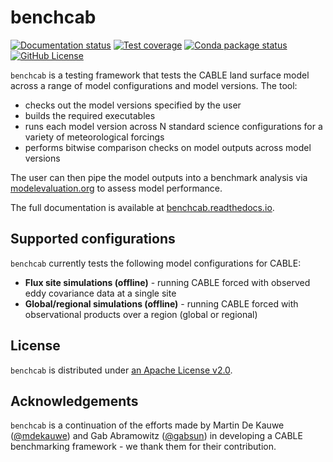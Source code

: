 # benchcab

[![Documentation status][readthedocs_badge]][docs] [![Test coverage][codecov_badge]][codecov_summary] [![Conda package status][conda_badge]][conda] [![GitHub License][license_badge]][license]

<!-- --8<-- [start:contents] -->
`benchcab` is a testing framework that tests the CABLE land surface model across a range of model configurations and model versions. The tool:

- checks out the model versions specified by the user
- builds the required executables
- runs each model version across N standard science configurations for a variety of meteorological forcings
- performs bitwise comparison checks on model outputs across model versions

The user can then pipe the model outputs into a benchmark analysis via [modelevaluation.org][meorg] to assess model performance.

The full documentation is available at [benchcab.readthedocs.io][docs].

## Supported configurations

`benchcab` currently tests the following model configurations for CABLE:

- **Flux site simulations (offline)** - running CABLE forced with observed eddy covariance data at a single site
- **Global/regional simulations (offline)** - running CABLE forced with observational products over a region (global or regional)

## License

`benchcab` is distributed under [an Apache License v2.0][apache-license].

## Acknowledgements

`benchcab` is a continuation of the efforts made by Martin De Kauwe ([@mdekauwe](https://github.com/mdekauwe)) and Gab Abramowitz ([@gabsun](https://github.com/gabsun)) in developing a CABLE benchmarking framework - we thank them for their contribution.

[conda_badge]: https://img.shields.io/conda/v/accessnri/benchcab
[codecov_badge]: https://codecov.io/gh/CABLE-LSM/benchcab/branch/main/graph/badge.svg?token=JJYE1YZDXQ
[readthedocs_badge]: https://readthedocs.org/projects/benchcab/badge/?version=stable
[license_badge]: https://img.shields.io/github/license/CABLE-LSM/benchcab
[conda]: https://anaconda.org/accessnri/benchcab
[codecov_summary]: https://codecov.io/gh/CABLE-LSM/benchcab
[docs]: https://benchcab.readthedocs.io
[license]: https://github.com/CABLE-LSM/benchcab/blob/main/LICENSE
[meorg]: https://modelevaluation.org
[apache-license]: https://www.apache.org/licenses/LICENSE-2.0
<!-- --8<-- [end:contents] -->